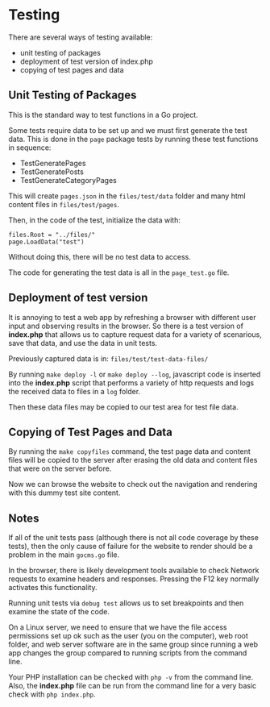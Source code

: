 # Testing

There are several ways of testing available:

- unit testing of packages
- deployment of test version of index.php
- copying of test pages and data

## Unit Testing of Packages
This is the standard way to test functions in a Go project.

Some tests require data to be set up and we must first generate the test data. This is done in the `page` package tests by running these test functions in sequence:

- TestGeneratePages
- TestGeneratePosts
- TestGenerateCategoryPages

This will create `pages.json` in the `files/test/data` folder and many html content files in `files/test/pages`.

Then, in the code of the test, initialize the data with:

    files.Root = "../files/"
	page.LoadData("test")

Without doing this, there will be no test data to access.

The code for generating the test data is all in the `page_test.go` file.

## Deployment of test version
It is annoying to test a web app by refreshing a browser with different user input and observing results in the browser. So there is a test version of **index.php** that allows us to capture request data for a variety of scenarious, save that data, and use the data in unit tests.

Previously captured data is in: `files/test/test-data-files/`

By running `make deploy -l` or `make deploy --log`, javascript code is inserted into the **index.php** script that performs a variety of http requests and logs the received data to files in a `log` folder.

Then these data files may be copied to our test area for test file data.

## Copying of Test Pages and Data
By running the `make copyfiles` command, the test page data and content files will be copied to the server after erasing the old data and content files that were on the server before.

Now we can browse the website to check out the navigation and rendering with this dummy test site content.

## Notes
If all of the unit tests pass (although there is not all code coverage by these tests), then the only cause of failure for the website to render should be a problem in the main `gocms.go` file.

In the browser, there is likely development tools available to check Network requests to examine headers and responses. Pressing the F12 key normally activates this functionality.

Running unit tests via `debug test` allows us to set breakpoints and then examine the state of the code.

On a Linux server, we need to ensure that we have the file access permissions set up ok such as the user (you on the computer), web root folder, and web server software are in the same group since running a web app changes the group compared to running scripts from the command line.

Your PHP installation can be checked with `php -v` from the command line. Also, the **index.php** file can be run from the command line for a very basic check with `php index.php`.
